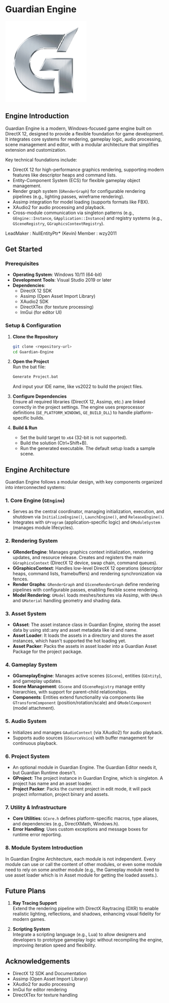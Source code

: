 # Guardian Engine

![Guardian Engine Logo](Guardian%20Engine/Resources/Icon/Guardian%20Engine.png)  


## Engine Introduction
Guardian Engine is a modern, Windows-focused game engine built on DirectX 12, designed to provide a flexible foundation for game development. It integrates core systems for rendering, gameplay logic, audio processing, scene management and editor, with a modular architecture that simplifies extension and customization.

Key technical foundations include:
- DirectX 12 for high-performance graphics rendering, supporting modern features like descriptor heaps and command lists.
- Entity-Component System (ECS) for flexible gameplay object management.
- Render graph system (`GRenderGraph`) for configurable rendering pipelines (e.g., lighting passes, wireframe rendering).
- Assimp integration for model loading (supports formats like FBX).
- XAudio2 for audio processing and playback.
- Cross-module communication via singleton patterns (e.g., `GEngine::Instance`, `GApplication::Instance`) and registry systems (e.g., `GSceneRegistry`, `GGraphicsContextRegistry`).

LeadMaker : NullEntityPtr* (Kevin)
Member : wzy2011


## Get Started

### Prerequisites
- **Operating System**: Windows 10/11 (64-bit)
- **Development Tools**: Visual Studio 2019 or later
- **Dependencies**:
  - DirectX 12 SDK
  - Assimp (Open Asset Import Library)
  - XAudio2 SDK
  - DirectXTex (for texture processing)
  - ImGui (for editor UI)


### Setup & Configuration
1. **Clone the Repository**  
   ```bash
   git clone <repository-url>
   cd Guardian-Engine
   ```

2. **Open the Project**  
   Run the bat file:
   ```bash
   Generate Project.bat
   ```
   And input your IDE name, like vs2022 to build the project files.

3. **Configure Dependencies**  
   Ensure all required libraries (DirectX 12, Assimp, etc.) are linked correctly in the project settings. The engine uses preprocessor definitions (`GE_PLATFORM_WINDOWS`, `GE_BUILD_DLL`) to handle platform-specific builds.

4. **Build & Run**  
   - Set the build target to `x64` (32-bit is not supported).  
   - Build the solution (Ctrl+Shift+B).  
   - Run the generated executable. The default setup loads a sample scene.


## Engine Architecture
Guardian Engine follows a modular design, with key components organized into interconnected systems:

### 1. Core Engine (`GEngine`)
- Serves as the central coordinator, managing initialization, execution, and shutdown via `InitializeEngine()`, `LaunchEngine()`, and `ReleaseEngine()`.
- Integrates with `GProgram` (application-specific logic) and `GModuleSystem` (manages module lifecycles).


### 2. Rendering System
- **GRenderEngine**: Manages graphics context initialization, rendering updates, and resource release. Creates and registers the main `GGraphicsContext` (DirectX 12 device, swap chain, command queues).
- **GGraphicsContext**: Handles low-level DirectX 12 operations (descriptor heaps, command lists, framebuffers) and rendering synchronization via fences.
- **Render Graphs**: `GRenderGraph` and `GSceneRenderGraph` define rendering pipelines with configurable passes, enabling flexible scene rendering.
- **Model Rendering**: `GModel` loads meshes/textures via Assimp, with `GMesh` and `GMaterial` handling geometry and shading data.


### 3. Asset System
- **GAsset**: The asset instance class in Guardian Engine, storing the asset data by using std::any and asset metadata like id and name.
- **Asset Loader**: It loads the assets in a directory and stores the asset instances, which hasn't supported the hot loading yet.
- **Asset Packer**: Packs the assets in asset loader into a Guardian Asset Package for the project package.


### 4. Gameplay System
- **GGameplayEngine**: Manages active scenes (`GScene`), entities (`GEntity`), and gameplay updates.
- **Scene Management**: `GScene` and `GSceneRegistry` manage entity hierarchies, with support for parent-child relationships.
- **Components**: Entities extend functionality via components like `GTransformComponent` (position/rotation/scale) and `GModelComponent` (model attachment).


### 5. Audio System
- Initializes and manages `GAudioContext` (via XAudio2) for audio playback.
- Supports audio sources (`GSourceVoice`) with buffer management for continuous playback.


### 6. Project System
- An optional module in Guardian Engine. The Guardian Editor needs it, but Guardian Runtime doesn't.
- **GProject**: The project instance in Guardian Engine, which is singleton. A project has name and an asset loader.
- **Project Packer**: Packs the current project in edit mode, it will pack project information, project binary and assets.


### 7. Utility & Infrastructure
- **Core Utilities**: `GCore.h` defines platform-specific macros, type aliases, and dependencies (e.g., DirectXMath, Windows.h).
- **Error Handling**: Uses custom exceptions and message boxes for runtime error reporting.


### 8. Module System Introduction
   In Guardian Engine Architecture, each module is not independent. Every module can use or call the content of other modules, or even some module need to rely on some another module (e.g., the Gameplay module need to use asset loader which is in Asset module for getting the loaded assets.).


## Future Plans
1. **Ray Tracing Support**  
   Extend the rendering pipeline with DirectX Raytracing (DXR) to enable realistic lighting, reflections, and shadows, enhancing visual fidelity for modern games.

2. **Scripting System**  
   Integrate a scripting language (e.g., Lua) to allow designers and developers to prototype gameplay logic without recompiling the engine, improving iteration speed and flexibility.


## Acknowledgements
- DirectX 12 SDK and Documentation
- Assimp (Open Asset Import Library)
- XAudio2 for audio processing
- ImGui for editor rendering
- DirectXTex for texture handling